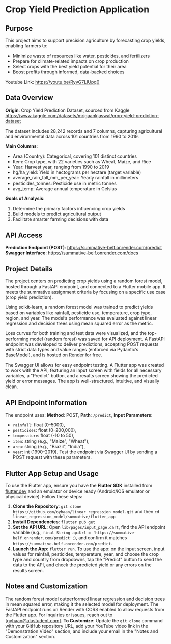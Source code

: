 # Crop Yield Prediction Application

## Purpose

This project aims to support precision agriculture by forecasting crop yields, enabling farmers to:

- Minimize waste of resources like water, pesticides, and fertilizers
- Prepare for climate-related impacts on crop production
- Select crops with the best yield potential for their area
- Boost profits through informed, data-backed choices

Youtube Link: https://youtu.be/RyvG7LIUpq0

## Data Overview

**Origin**: Crop Yield Prediction Dataset, sourced from Kaggle  
https://www.kaggle.com/datasets/mrigaankjaswal/crop-yield-prediction-dataset

The dataset includes 28,242 records and 7 columns, capturing agricultural and environmental data across 101 countries from 1990 to 2019.

**Main Columns**:

- Area (Country): Categorical, covering 101 distinct countries
- Item: Crop type, with 22 varieties such as Wheat, Maize, and Rice
- Year: Harvest year, ranging from 1990 to 2019
- hg/ha_yield: Yield in hectograms per hectare (target variable)
- average_rain_fall_mm_per_year: Yearly rainfall in millimeters
- pesticides_tonnes: Pesticide use in metric tonnes
- avg_temp: Average annual temperature in Celsius

**Goals of Analysis**:

1. Determine the primary factors influencing crop yields
2. Build models to predict agricultural output
3. Facilitate smarter farming decisions with data

## API Access

**Prediction Endpoint (POST)**: https://summative-belf.onrender.com/predict
**Swagger Interface**: https://summative-belf.onrender.com/docs

## Project Details

The project centers on predicting crop yields using a random forest model, hosted through a FastAPI endpoint, and connected to a Flutter mobile app. It meets the summative assignment criteria by focusing on a specific use case (crop yield prediction).

Using scikit-learn, a random forest model was trained to predict yields based on variables like rainfall, pesticide use, temperature, crop type, region, and year. The model’s performance was evaluated against linear regression and decision trees using mean squared error as the metric.

Loss curves for both training and test data were visualized, and the top-performing model (random forest) was saved for API deployment. A FastAPI endpoint was developed to deliver predictions, accepting POST requests with strict data types and value ranges (enforced via Pydantic’s BaseModel), and is hosted on Render for free.

The Swagger UI allows for easy endpoint testing. A Flutter app was created to work with the API, featuring an input screen with fields for all necessary variables, a "Predict" button, and a results screen showing the predicted yield or error messages. The app is well-structured, intuitive, and visually clean.

## API Endpoint Information

The endpoint uses:
**Method**: POST,
**Path**: `/predict`,
**Input Parameters**:

- `rainfall`: float (0–5000),
- `pesticides`: float (0–200,000),
- `temperature`: float (-10 to 50),
- `item`: string (e.g., "Maize", "Wheat"),
- `area`: string (e.g., "Brazil", "India"),
- `year`: int (1990–2019). Test the endpoint via Swagger UI by sending a POST request with these parameters.

## Flutter App Setup and Usage

To use the Flutter app, ensure you have the **Flutter SDK** installed from [flutter.dev](https://flutter.dev/docs/get-started/install) and an emulator or device ready (Android/iOS emulator or physical device). Follow these steps:

1. **Clone the Repository**: `git clone https://github.com/oyhaan/linear_regression_model.git` and then `cd linear_regression_model/summative/flutter_app`
2. **Install Dependencies**: `flutter pub get `
3. **Set the API URL**: Open `lib/pages/input_page.dart`, find the API endpoint variable (e.g., `final String apiUrl = 'https://summative-belf.onrender.com/predict';`), and confirm it matches `https://summative-belf.onrender.com/predict`.
4. **Launch the App**: `flutter run`. To use the app: on the input screen, input values for rainfall, pesticides, temperature, year, and choose the crop type and country from dropdowns, tap the "Predict" button to send the data to the API, and check the predicted yield or any errors on the results screen.

## Notes and Customization

The random forest model outperformed linear regression and decision trees in mean squared error, making it the selected model for deployment. The FastAPI endpoint runs on Render with CORS enabled to allow requests from the Flutter app. For inquiries or issues, reach out to [gyhaan@alustudent.com]. **To Customize**: Update the `git clone` command with your GitHub repository URL, add your YouTube video link in the "Demonstration Video" section, and include your email in the "Notes and Customization" section.

